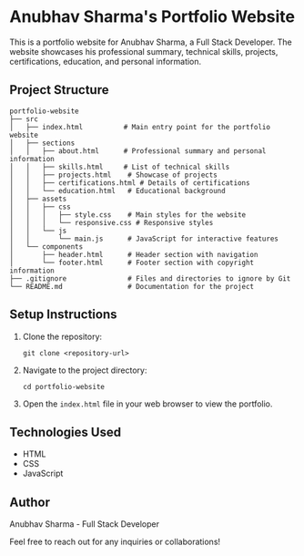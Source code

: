 # Anubhav Sharma's Portfolio Website

This is a portfolio website for Anubhav Sharma, a Full Stack Developer. The website showcases his professional summary, technical skills, projects, certifications, education, and personal information.

## Project Structure

```
portfolio-website
├── src
│   ├── index.html          # Main entry point for the portfolio website
│   ├── sections
│   │   ├── about.html      # Professional summary and personal information
│   │   ├── skills.html     # List of technical skills
│   │   ├── projects.html    # Showcase of projects
│   │   ├── certifications.html # Details of certifications
│   │   └── education.html   # Educational background
│   ├── assets
│   │   ├── css
│   │   │   ├── style.css    # Main styles for the website
│   │   │   └── responsive.css # Responsive styles
│   │   └── js
│   │       └── main.js      # JavaScript for interactive features
│   └── components
│       ├── header.html      # Header section with navigation
│       └── footer.html      # Footer section with copyright information
├── .gitignore               # Files and directories to ignore by Git
└── README.md                # Documentation for the project
```

## Setup Instructions

1. Clone the repository:
   ```
   git clone <repository-url>
   ```

2. Navigate to the project directory:
   ```
   cd portfolio-website
   ```

3. Open the `index.html` file in your web browser to view the portfolio.

## Technologies Used

- HTML
- CSS
- JavaScript

## Author

Anubhav Sharma - Full Stack Developer

Feel free to reach out for any inquiries or collaborations!